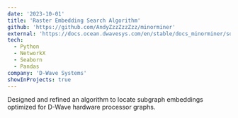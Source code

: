 ```yaml
---
date: '2023-10-01'
title: 'Raster Embedding Search Algorithm'
github: 'https://github.com/AndyZzzZzzZzz/minorminer'
external: 'https://docs.ocean.dwavesys.com/en/stable/docs_minorminer/source/sdk_index.html'
tech:
  - Python
  - NetworkX
  - Seaborn
  - Pandas
company: 'D-Wave Systems'
showInProjects: true
---
```


Designed and refined an algorithm to locate subgraph embeddings optimized for D-Wave hardware processor graphs.

